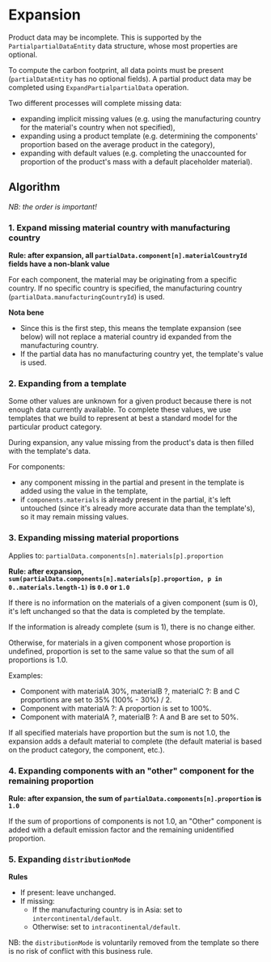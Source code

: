 # Expansion

Product data may be incomplete. This is supported by the `PartialpartialDataEntity` data structure, whose most properties are optional.

To compute the carbon footprint, all data points must be present (`partialDataEntity` has no optional fields). A partial product data may be completed using `ExpandPartialpartialData` operation.

Two different processes will complete missing data:

- expanding implicit missing values (e.g. using the manufacturing country for the material's country when not specified),
- expanding using a product template (e.g. determining the components' proportion based on the average product in the category),
- expanding with default values (e.g. completing the unaccounted for proportion of the product's mass with a default placeholder material).

## Algorithm

_NB: the order is important!_

### 1. Expand missing material country with manufacturing country

**Rule: after expansion, all `partialData.component[n].materialCountryId` fields have a non-blank value**

For each component, the material may be originating from a specific country. If no specific country is specified, the manufacturing country (`partialData.manufacturingCountryId`) is used.

**Nota bene**

- Since this is the first step, this means the template expansion (see below) will not replace a material country id expanded from the manufacturing country.
- If the partial data has no manufacturing country yet, the template's value is used.

### 2. Expanding from a template

Some other values are unknown for a given product because there is not enough data currently available. To complete these values, we use templates that we build to represent at best a standard model for the particular product category.

During expansion, any value missing from the product's data is then filled with the template's data.

For components:

- any component missing in the partial and present in the template is added using the value in the template,
- if `components.materials` is already present in the partial, it's left untouched (since it's already more accurate data than the template's), so it may remain missing values.

### 3. Expanding missing material proportions

Applies to: `partialData.components[n].materials[p].proportion`

**Rule: after expansion, `sum(partialData.components[n].materials[p].proportion, p in 0..materials.length-1)` is `0.0` or `1.0`**

If there is no information on the materials of a given component (sum is 0), it's left unchanged so that the data is completed by the template.

If the information is already complete (sum is 1), there is no change either.

Otherwise, for materials in a given component whose proportion is undefined, proportion is set to the same value so that the sum of all proportions is 1.0.

Examples:

- Component with materialA 30%, materialB ?, materialC ?: B and C proportions are set to 35% (100% - 30%) / 2.
- Component with materialA ?: A proportion is set to 100%.
- Component with materialA ?, materialB ?: A and B are set to 50%.

If all specified materials have proportion but the sum is not 1.0, the expansion adds a default material to complete (the default material is based on the product category, the component, etc.).

### 4. Expanding components with an "other" component for the remaining proportion

**Rule: after expansion, the sum of `partialData.components[n].proportion` is `1.0`**

If the sum of proportions of components is not 1.0, an "Other" component is added with a default emission factor and the remaining unidentified proportion.

### 5. Expanding `distributionMode`

**Rules**

- If present: leave unchanged.
- If missing:
  - If the manufacturing country is in Asia: set to `intercontinental/default`.
  - Otherwise: set to `intracontinental/default`.

NB: the `distributionMode` is voluntarily removed from the template so there is no risk of conflict with this business rule.
